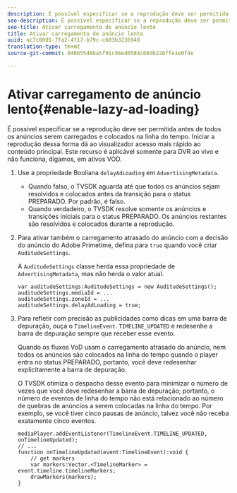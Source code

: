 ```yaml
---
description: É possível especificar se a reprodução deve ser permitida antes de todos os anúncios serem carregados e colocados na linha do tempo. Iniciar a reprodução dessa forma dá ao visualizador acesso mais rápido ao conteúdo principal. Este recurso é aplicável somente para DVR ao vivo e não funciona, digamos, em ativos VOD.
seo-description: É possível especificar se a reprodução deve ser permitida antes de todos os anúncios serem carregados e colocados na linha do tempo. Iniciar a reprodução dessa forma dá ao visualizador acesso mais rápido ao conteúdo principal. Este recurso é aplicável somente para DVR ao vivo e não funciona, digamos, em ativos VOD.
seo-title: Ativar carregamento de anúncio lento
title: Ativar carregamento de anúncio lento
uuid: ac7c8801-7fa2-4f17-b79c-c603b3236948
translation-type: tm+mt
source-git-commit: 040655d8ba5f91c98ed0584c08db226ffe1e0f4e

---
```



# Ativar carregamento de anúncio lento{#enable-lazy-ad-loading}

É possível especificar se a reprodução deve ser permitida antes de todos os anúncios serem carregados e colocados na linha do tempo. Iniciar a reprodução dessa forma dá ao visualizador acesso mais rápido ao conteúdo principal. Este recurso é aplicável somente para DVR ao vivo e não funciona, digamos, em ativos VOD.

1. Use a propriedade Booliana `delayAdLoading` em `AdvertisingMetadata`.

   * Quando falso, o TVSDK aguarda até que todos os anúncios sejam resolvidos e colocados antes da transição para o status PREPARADO. Por padrão, é falso.
   * Quando verdadeiro, o TVSDK resolve somente os anúncios e transições iniciais para o status PREPARADO. Os anúncios restantes são resolvidos e colocados durante a reprodução.

1. Para ativar também o carregamento atrasado do anúncio com a decisão do anúncio do Adobe Primetime, defina para `true` quando você criar `AuditudeSettings`.

   A `AuditudeSettings` classe herda essa propriedade de `AdvertisingMetadata`, mas não herda o valor atual.

   ```
   var auditudeSettings:AuditudeSettings = new AuditudeSettings(); 
   auditudeSettings.mediaId = ... 
   auditudeSettings.zoneId = ... 
   auditudeSettings.delayAdLoading = true;
   ```

1. Para refletir com precisão as publicidades como dicas em uma barra de depuração, ouça o `TimelineEvent`. `TIMELINE_UPDATED` e redesenhe a barra de depuração sempre que receber esse evento.

   Quando os fluxos VoD usam o carregamento atrasado do anúncio, nem todos os anúncios são colocados na linha do tempo quando o player entra no status PREPARADO, portanto, você deve redesenhar explicitamente a barra de depuração.

   O TVSDK otimiza o despacho desse evento para minimizar o número de vezes que você deve redesenhar a barra de depuração; portanto, o número de eventos de linha do tempo não está relacionado ao número de quebras de anúncios a serem colocadas na linha do tempo. Por exemplo, se você tiver cinco pausas de anúncio, talvez você não receba exatamente cinco eventos.

   ```
   mediaPlayer.addEventListener(TimelineEvent.TIMELINE_UPDATED, onTimelineUpdated); 
   // ... 
   function onTimelineUpdated(event:TimelineEvent):void { 
       // get markers 
       var markers:Vector.<TimelineMarker> = event.timeline.timelineMarkers; 
       drawMarkers(markers); 
   } 
   ```

